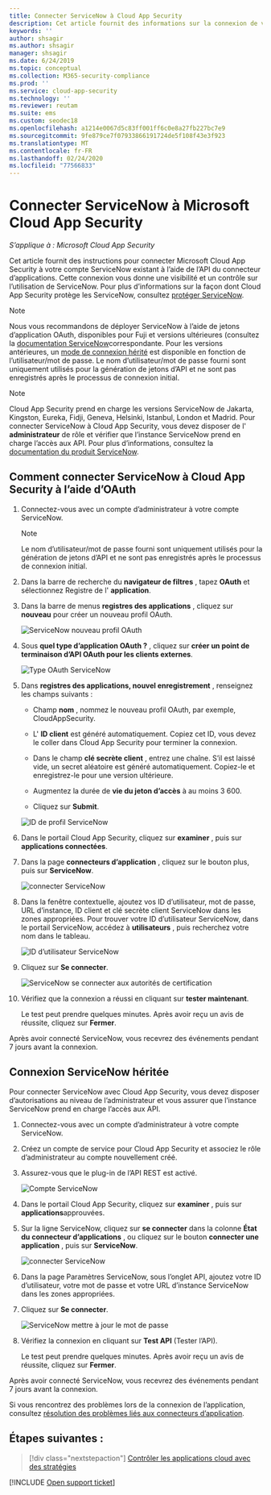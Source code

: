 ```yaml
---
title: Connecter ServiceNow à Cloud App Security
description: Cet article fournit des informations sur la connexion de votre application ServiceNow à Cloud App Security à l’aide du connecteur API pour la visibilité et le contrôle de l’utilisation.
keywords: ''
author: shsagir
ms.author: shsagir
manager: shsagir
ms.date: 6/24/2019
ms.topic: conceptual
ms.collection: M365-security-compliance
ms.prod: ''
ms.service: cloud-app-security
ms.technology: ''
ms.reviewer: reutam
ms.suite: ems
ms.custom: seodec18
ms.openlocfilehash: a1214e0067d5c83ff001ff6c0e8a27fb227bc7e9
ms.sourcegitcommit: 9fe879ce7f07933866191724de5f108f43e3f923
ms.translationtype: MT
ms.contentlocale: fr-FR
ms.lasthandoff: 02/24/2020
ms.locfileid: "77566833"
---
```

# <a name="connect-servicenow-to-microsoft-cloud-app-security"></a>Connecter ServiceNow à Microsoft Cloud App Security

*S’applique à : Microsoft Cloud App Security*

Cet article fournit des instructions pour connecter Microsoft Cloud App Security à votre compte ServiceNow existant à l’aide de l’API du connecteur d’applications. Cette connexion vous donne une visibilité et un contrôle sur l’utilisation de ServiceNow. Pour plus d’informations sur la façon dont Cloud App Security protège les ServiceNow, consultez [protéger ServiceNow](protect-servicenow.md).

> [!NOTE]
> Nous vous recommandons de déployer ServiceNow à l’aide de jetons d’application OAuth, disponibles pour Fuji et versions ultérieures (consultez la [documentation ServiceNow](https://wiki.servicenow.com/index.php?title=OAuth_Applications#gsc.tab=0)correspondante.
> Pour les versions antérieures, un [mode de connexion hérité](#legacy-servicenow-connection) est disponible en fonction de l’utilisateur/mot de passe. Le nom d’utilisateur/mot de passe fourni sont uniquement utilisés pour la génération de jetons d’API et ne sont pas enregistrés après le processus de connexion initial.

> [!NOTE]
> Cloud App Security prend en charge les versions ServiceNow de Jakarta, Kingston, Eureka, Fidji, Geneva, Helsinki, Istanbul, London et Madrid. Pour connecter ServiceNow à Cloud App Security, vous devez disposer de l' **administrateur** de rôle et vérifier que l’instance ServiceNow prend en charge l’accès aux API.  Pour plus d’informations, consultez la [documentation du produit ServiceNow](https://wiki.servicenow.com/index.php?title=Base_System_Roles#gsc.tab=0).

## <a name="how-to-connect-servicenow-to-cloud-app-security-using-oauth"></a>Comment connecter ServiceNow à Cloud App Security à l’aide d’OAuth

1. Connectez-vous avec un compte d’administrateur à votre compte ServiceNow.

    > [!NOTE]
    > Le nom d’utilisateur/mot de passe fourni sont uniquement utilisés pour la génération de jetons d’API et ne sont pas enregistrés après le processus de connexion initial.

2. Dans la barre de recherche du **navigateur de filtres** , tapez **OAuth** et sélectionnez Registre de l' **application**.

3. Dans la barre de menus **registres des applications** , cliquez sur **nouveau** pour créer un nouveau profil OAuth.

    ![ServiceNow nouveau profil OAuth](media/servicenow-app-registry.png)

4. Sous **quel type d’application OAuth ?** , cliquez sur **créer un point de terminaison d’API OAuth pour les clients externes**.

    ![Type OAuth ServiceNow](media/servicenow-oauth-app-type.png)

5. Dans **registres des applications, nouvel enregistrement** , renseignez les champs suivants :

    - Champ **nom** , nommez le nouveau profil OAuth, par exemple, CloudAppSecurity.

    - L' **ID client** est généré automatiquement. Copiez cet ID, vous devez le coller dans Cloud App Security pour terminer la connexion.

    - Dans le champ **clé secrète client** , entrez une chaîne. S’il est laissé vide, un secret aléatoire est généré automatiquement. Copiez-le et enregistrez-le pour une version ultérieure.

    - Augmentez la durée de **vie du jeton d’accès** à au moins 3 600.

    - Cliquez sur **Submit**.

    ![ID de profil ServiceNow](media/servicenow-profile-ids.png)

6. Dans le portail Cloud App Security, cliquez sur **examiner** , puis sur **applications connectées**.

7. Dans la page **connecteurs d’application** , cliquez sur le bouton plus, puis sur **ServiceNow**.

    ![connecter ServiceNow](media/connect-servicenow.png "connecter ServiceNow")

8. Dans la fenêtre contextuelle, ajoutez vos ID d’utilisateur, mot de passe, URL d’instance, ID client et clé secrète client ServiceNow dans les zones appropriées. Pour trouver votre ID d’utilisateur ServiceNow, dans le portail ServiceNow, accédez à **utilisateurs** , puis recherchez votre nom dans le tableau.

    ![ID d’utilisateur ServiceNow](media/servicenow-userid.png)

9. Cliquez sur **Se connecter**.

    ![ServiceNow se connecter aux autorités de certification](media/servicenow-portal-connect.png "ServiceNow se connecter dans le portail")

10. Vérifiez que la connexion a réussi en cliquant sur **tester maintenant**.

    Le test peut prendre quelques minutes. Après avoir reçu un avis de réussite, cliquez sur **Fermer**.

Après avoir connecté ServiceNow, vous recevrez des événements pendant 7 jours avant la connexion.

## <a name="legacy-servicenow-connection"></a>Connexion ServiceNow héritée

Pour connecter ServiceNow avec Cloud App Security, vous devez disposer d’autorisations au niveau de l’administrateur et vous assurer que l’instance ServiceNow prend en charge l’accès aux API.

1. Connectez-vous avec un compte d’administrateur à votre compte ServiceNow.

2. Créez un compte de service pour Cloud App Security et associez le rôle d’administrateur au compte nouvellement créé.

3. Assurez-vous que le plug-in de l’API REST est activé.

    ![Compte ServiceNow](media/servicenow-account.png "Compte ServiceNow")

4. Dans le portail Cloud App Security, cliquez sur **examiner** , puis sur **applications**approuvées.

5. Sur la ligne ServiceNow, cliquez sur **se connecter** dans la colonne **État du connecteur d’applications** , ou cliquez sur le bouton **connecter une application** , puis sur **ServiceNow**.

   ![connecter ServiceNow](media/connect-servicenow.png "connecter ServiceNow")

6. Dans la page Paramètres ServiceNow, sous l’onglet API, ajoutez votre ID d’utilisateur, votre mot de passe et votre URL d’instance ServiceNow dans les zones appropriées.

7. Cliquez sur **Se connecter**.

    ![ServiceNow mettre à jour le mot de passe](media/servicenow-update-password.png "ServiceNow mettre à jour le mot de passe")

8. Vérifiez la connexion en cliquant sur **Test API** (Tester l’API).

    Le test peut prendre quelques minutes. Après avoir reçu un avis de réussite, cliquez sur **Fermer**.

Après avoir connecté ServiceNow, vous recevrez des événements pendant 7 jours avant la connexion.

Si vous rencontrez des problèmes lors de la connexion de l’application, consultez [résolution des problèmes liés aux connecteurs d’application](troubleshooting-api-connectors-using-error-messages.md).

## <a name="next-steps"></a>Étapes suivantes :

> [!div class="nextstepaction"]
> [Contrôler les applications cloud avec des stratégies](control-cloud-apps-with-policies.md)

[!INCLUDE [Open support ticket](includes/support.md)]
